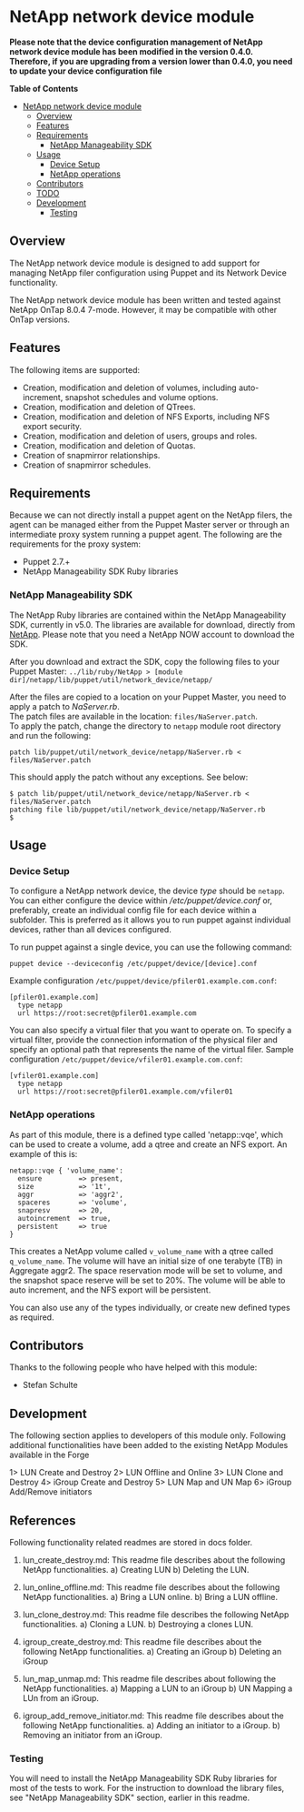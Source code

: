 # NetApp network device module

**Please note that the device configuration management of NetApp network device module has been modified in the version 0.4.0. 
Therefore, if you are upgrading from a version lower than 0.4.0, you need to update your device configuration file**

**Table of Contents**

- [NetApp network device module](#netapp-network-device-module)
	- [Overview](#overview)
	- [Features](#features)
	- [Requirements](#requirements)
		- [NetApp Manageability SDK](#netapp-manageability-sdk)
	- [Usage](#usage)
		- [Device Setup](#device-setup)
		- [NetApp operations](#netapp-operations)
	- [Contributors](#contributors)
	- [TODO](#todo)
	- [Development](#development)
		- [Testing](#testing)

## Overview
The NetApp network device module is designed to add support for managing NetApp filer configuration using Puppet and its Network Device functionality.

The NetApp network device module has been written and tested against NetApp OnTap 8.0.4 7-mode.
However, it may be compatible with other OnTap versions.

## Features
The following items are supported:

 * Creation, modification and deletion of volumes, including auto-increment, snapshot schedules and volume options.
 * Creation, modification and deletion of QTrees.
 * Creation, modification and deletion of NFS Exports, including NFS export security.
 * Creation, modification and deletion of users, groups and roles.
 * Creation, modification and deletion of Quotas. 
 * Creation of snapmirror relationships.
 * Creation of snapmirror schedules.
 
## Requirements
Because we can not directly install a puppet agent on the NetApp filers, the agent can be managed either from the Puppet Master server or
through an intermediate proxy system running a puppet agent. The following are the requirements for the proxy system:

 * Puppet 2.7.+
 * NetApp Manageability SDK Ruby libraries

### NetApp Manageability SDK
The NetApp Ruby libraries are contained within the NetApp Manageability SDK, currently in v5.0. The libraries are available for download, directly from [NetApp](http://support.netapp.com/NOW/cgi-bin/software?product=NetApp+Manageability+SDK&platform=All+Platforms).
Please note that you need a NetApp NOW account to download the SDK.

After you download and extract the SDK, copy the following files to your Puppet Master:
`../lib/ruby/NetApp > [module dir]/netapp/lib/puppet/util/network_device/netapp/`

After the files are copied to a location on your Puppet Master, you need to apply a patch to *NaServer.rb*.  
The patch files are available in the location: `files/NaServer.patch`.  
To apply the patch, change the directory to `netapp` module root directory and run the following:
	
	patch lib/puppet/util/network_device/netapp/NaServer.rb < files/NaServer.patch

This should apply the patch without any exceptions. See below:

	$ patch lib/puppet/util/network_device/netapp/NaServer.rb < files/NaServer.patch
	patching file lib/puppet/util/network_device/netapp/NaServer.rb
	$
	

## Usage

### Device Setup
To configure a NetApp network device, the device *type* should be `netapp`.
You can either configure the device within */etc/puppet/device.conf* or, preferably, create an individual config file for each device within a subfolder.
This is preferred as it allows you to run puppet against individual devices, rather than all devices configured.

To run puppet against a single device, you can use the following command:

    puppet device --deviceconfig /etc/puppet/device/[device].conf

Example configuration `/etc/puppet/device/pfiler01.example.com.conf`:

    [pfiler01.example.com]
      type netapp
      url https://root:secret@pfiler01.example.com

You can also specify a virtual filer that you want to operate on. To specify a virtual filter,
provide the connection information of the physical filer and specify
an optional path that represents the name of the virtual filer. 
Sample configuration `/etc/puppet/device/vfiler01.example.com.conf`:

    [vfiler01.example.com]
      type netapp
      url https://root:secret@pfiler01.example.com/vfiler01

### NetApp operations
As part of this module, there is a defined type called 'netapp::vqe', which can be used to create a volume, add a qtree and create an NFS export.
An example of this is:

    netapp::vqe { 'volume_name':
      ensure         => present,
      size           => '1t',
      aggr           => 'aggr2',
      spaceres       => 'volume',
      snapresv       => 20,
      autoincrement  => true,
      persistent     => true
    }

This creates a NetApp volume called `v_volume_name` with a qtree called `q_volume_name`.
The volume will have an initial size of one terabyte (TB) in Aggregate aggr2.
The space reservation mode will be set to volume, and the snapshot space reserve will be set to 20%.
The volume will be able to auto increment, and the NFS export will be persistent.

You can also use any of the types individually, or create new defined types as required.

## Contributors
Thanks to the following people who have helped with this module:
 * Stefan Schulte

## Development

The following section applies to developers of this module only.
Following additional functionalities have been added to the existing NetApp Modules available in the Forge

1> LUN Create and Destroy
2> LUN Offline and Online
3> LUN Clone and Destroy
4> iGroup Create and Destroy
5> LUN Map and UN Map
6> iGroup Add/Remove initiators

## References
Following functionality related readmes are stored in docs folder.

1) lun_create_destroy.md: This readme file describes about the following NetApp functionalities.
   a) Creating LUN
   b) Deleting the LUN.
   
2) lun_online_offline.md: This readme file describes about the following NetApp functionalities.
   a) Bring a LUN online.
   b) Bring a LUN offline.
    
3) lun_clone_destroy.md: This readme file describes the following NetApp functionalities.
   a) Cloning a LUN.
   b) Destroying a clones LUN.
   
4) igroup_create_destroy.md: This readme file describes about the following NetApp functionalities.
   a) Creating an iGroup
   b) Deleting an iGroup
   
5) lun_map_unmap.md: This readme file describes about following the NetApp functionalities.
   a) Mapping a LUN to an iGroup
   b) UN Mapping a LUn from an iGroup.

6) igroup_add_remove_initiator.md: This readme file describes about the following NetApp functionalities.
   a) Adding an initiator to a iGroup.
   b) Removing an initiator from an iGroup.

### Testing

You will need to install the NetApp Manageability SDK Ruby libraries for most of the tests to work.
For the instruction to download the library files, see "NetApp Manageability SDK" section, earlier in this readme.

